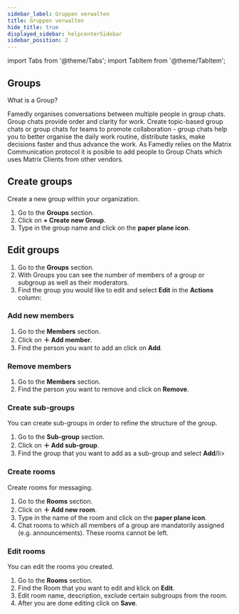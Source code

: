 ```yaml
---
sidebar_label: Gruppen verwalten
title: Gruppen verwalten
hide_title: true
displayed_sidebar: helpcenterSidebar
sidebar_position: 2
---
```


import Tabs from '@theme/Tabs';
import TabItem from '@theme/TabItem';


<div class="hero hero--primary">
  <div class="container">
    <h2 class="hero__title">Groups</h2>
    <p class="hero__subtitle">What is a Group?</p>
    <p>Famedly organises conversations between multiple people in group chats. Group chats provide order and clarity for work. Create topic-based group chats or group chats for teams to promote collaboration - group chats help you to better organise the daily work routine, distribute tasks, make decisions faster and thus advance the work. As Famedly relies on the Matrix Communication protocol it is posible to add people to Group Chats which uses Matrix Clients from other vendors.</p>
  </div>
</div>

## Create groups

Create a new group within your organization.

<Tabs>
  <TabItem value="desktop" label="Desktop" default>
  <ol>
    <li>Go to the <b>Groups</b> section.</li>
    <li>Click on <b>+ Create new Group</b>.</li>
    <li>Type in the group name and click on the <b>paper plane icon</b>.</li>
  </ol>
  </TabItem>
</Tabs>

## Edit groups

<Tabs>
  <TabItem value="desktop" label="Desktop" default>
  <ol>
    <li>Go to the <b>Groups</b> section.</li>
    <li>With Groups you can see the number of members of a group or subgroup as well as their moderators.</li>
    <li>Find the group you would like to edit and select <b>Edit</b> in the <b>Actions</b> column:</li>
  </ol>
  </TabItem>
</Tabs>

### Add new members

<Tabs>
  <TabItem value="desktop" label="Desktop" default>
  <ol>
    <li>Go to the <b>Members</b> section.</li>
    <li>Click on <b>＋ Add member</b>.</li>
    <li>Find the person you want to add an click on <b>Add</b>.</li>
  </ol>
  </TabItem>
</Tabs>

### Remove members

<Tabs>
  <TabItem value="desktop" label="Desktop" default>
  <ol>
    <li>Go to the <b>Members</b> section.</li>
    <li>Find the person you want to remove and click on <b>Remove</b>.</li>
  </ol>
  </TabItem>
</Tabs>

### Create sub-groups

You can create sub-groups in order to refine the structure of the group.

<Tabs>
  <TabItem value="desktop" label="Desktop" default>
  <ol>
    <li>Go to the <b>Sub-group</b> section.</li>
    <li>Click on <b>＋ Add sub-group</b>.</li>
    <li>Find the group that you want to add as a sub-group and select <b>Add</b>/li>
  </ol>
  </TabItem>
</Tabs>

### Create rooms

Create rooms for messaging.

<Tabs>
  <TabItem value="desktop" label="Desktop" default>
  <ol>
    <li>Go to the <b>Rooms</b> section.</li>
    <li>Click on <b>＋ Add new room</b>.</li>
    <li>Type in the name of the room and click on the <b>paper plane icon</b>.</li>
    <li>Chat rooms to which all members of a group are mandatorily assigned (e.g. announcements). These rooms cannot be left.</li>
  </ol>
  </TabItem>
</Tabs>

### Edit rooms

You can edit the rooms you created.

<Tabs>
  <TabItem value="desktop" label="Desktop" default>
  <ol>
    <li>Go to the <b>Rooms</b> section.</li>
    <li>Find the Room that you want to edit and klick on <b>Edit</b>.</li>
    <li>Edit room name, description, exclude certain subgroups from the room.</li>
    <li>After you are done editing click on <b>Save</b>.</li>
  </ol>
  </TabItem>
</Tabs>
